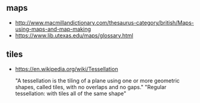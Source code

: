 maps
----

* http://www.macmillandictionary.com/thesaurus-category/british/Maps-using-maps-and-map-making
* https://www.lib.utexas.edu/maps/glossary.html

tiles
-----

* https://en.wikipedia.org/wiki/Tessellation

	"A tessellation is the tiling of a plane using one or more geometric shapes,
	called tiles, with no overlaps and no gaps."
	"Regular tessellation: with tiles all of the same shape"
